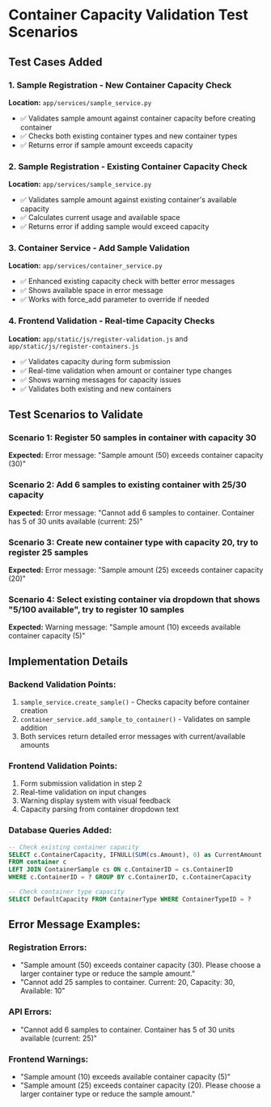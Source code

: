 # Container Capacity Validation Test Scenarios

## Test Cases Added

### 1. **Sample Registration - New Container Capacity Check**
**Location:** `app/services/sample_service.py`
- ✅ Validates sample amount against container capacity before creating container
- ✅ Checks both existing container types and new container types
- ✅ Returns error if sample amount exceeds capacity

### 2. **Sample Registration - Existing Container Capacity Check**
**Location:** `app/services/sample_service.py`
- ✅ Validates sample amount against existing container's available capacity
- ✅ Calculates current usage and available space
- ✅ Returns error if adding sample would exceed capacity

### 3. **Container Service - Add Sample Validation**
**Location:** `app/services/container_service.py`
- ✅ Enhanced existing capacity check with better error messages
- ✅ Shows available space in error message
- ✅ Works with force_add parameter to override if needed

### 4. **Frontend Validation - Real-time Capacity Checks**
**Location:** `app/static/js/register-validation.js` and `app/static/js/register-containers.js`
- ✅ Validates capacity during form submission
- ✅ Real-time validation when amount or container type changes
- ✅ Shows warning messages for capacity issues
- ✅ Validates both existing and new containers

## Test Scenarios to Validate

### Scenario 1: Register 50 samples in container with capacity 30
**Expected:** Error message: "Sample amount (50) exceeds container capacity (30)"

### Scenario 2: Add 6 samples to existing container with 25/30 capacity
**Expected:** Error message: "Cannot add 6 samples to container. Container has 5 of 30 units available (current: 25)"

### Scenario 3: Create new container type with capacity 20, try to register 25 samples
**Expected:** Error message: "Sample amount (25) exceeds container capacity (20)"

### Scenario 4: Select existing container via dropdown that shows "5/100 available", try to register 10 samples
**Expected:** Warning message: "Sample amount (10) exceeds available container capacity (5)"

## Implementation Details

### Backend Validation Points:
1. `sample_service.create_sample()` - Checks capacity before container creation
2. `container_service.add_sample_to_container()` - Validates on sample addition
3. Both services return detailed error messages with current/available amounts

### Frontend Validation Points:
1. Form submission validation in step 2
2. Real-time validation on input changes
3. Warning display system with visual feedback
4. Capacity parsing from container dropdown text

### Database Queries Added:
```sql
-- Check existing container capacity
SELECT c.ContainerCapacity, IFNULL(SUM(cs.Amount), 0) as CurrentAmount
FROM container c
LEFT JOIN ContainerSample cs ON c.ContainerID = cs.ContainerID
WHERE c.ContainerID = ? GROUP BY c.ContainerID, c.ContainerCapacity

-- Check container type capacity
SELECT DefaultCapacity FROM ContainerType WHERE ContainerTypeID = ?
```

## Error Message Examples:

### Registration Errors:
- "Sample amount (50) exceeds container capacity (30). Please choose a larger container type or reduce the sample amount."
- "Cannot add 25 samples to container. Current: 20, Capacity: 30, Available: 10"

### API Errors:
- "Cannot add 6 samples to container. Container has 5 of 30 units available (current: 25)"

### Frontend Warnings:
- "Sample amount (10) exceeds available container capacity (5)"
- "Sample amount (25) exceeds container capacity (20). Please choose a larger container type or reduce the sample amount."